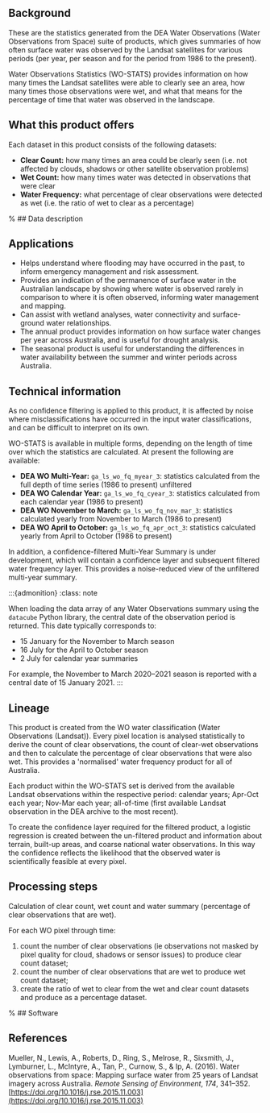 ## Background

These are the statistics generated from the DEA Water Observations (Water Observations from Space) suite of products, which gives summaries of how often surface water was observed by the Landsat satellites for various periods (per year, per season and for the period from 1986 to the present).

Water Observations Statistics (WO-STATS) provides information on how many times the Landsat satellites were able to clearly see an area, how many times those observations were wet, and what that means for the percentage of time that water was observed in the landscape.

## What this product offers

Each dataset in this product consists of the following datasets:
* **Clear Count:** how many times an area could be clearly seen (i.e. not affected by clouds, shadows or other satellite observation problems)
* **Wet Count:** how many times water was detected in observations that were clear
* **Water Frequency:** what percentage of clear observations were detected as wet (i.e. the ratio of wet to clear as a percentage)

% ## Data description

## Applications

* Helps understand where flooding may have occurred in the past, to inform emergency management and risk assessment.
* Provides an indication of the permanence of surface water in the Australian landscape by showing where water is observed rarely in comparison to where it is often observed, informing water management and mapping.
* Can assist with wetland analyses, water connectivity and surface-ground water relationships.
* The annual product provides information on how surface water changes per year across Australia, and is useful for drought analysis.
* The seasonal product is useful for understanding the differences in water availability between the summer and winter periods across Australia.

## Technical information

As no confidence filtering is applied to this product, it is affected by noise where misclassifications have occurred in the input water classifications, and can be difficult to interpret on its own. 

WO-STATS is available in multiple forms, depending on the length of time over which the statistics are calculated. At present the following are available:
* **DEA WO Multi-Year:** `ga_ls_wo_fq_myear_3`: statistics calculated from the full depth of time series (1986 to present) unfiltered
* **DEA WO Calendar Year:** `ga_ls_wo_fq_cyear_3`: statistics calculated from each calendar year (1986 to present)
* **DEA WO November to March:** `ga_ls_wo_fq_nov_mar_3`: statistics calculated yearly from November to March (1986 to present)
* **DEA WO April to October:** `ga_ls_wo_fq_apr_oct_3`: statistics calculated yearly from April to October (1986 to present)

In addition, a confidence-filtered Multi-Year Summary is under development, which will contain a confidence layer and subsequent filtered water frequency layer. This provides a noise-reduced view of the unfiltered multi-year summary.

:::{admonition} 
:class: note

When loading the data array of any Water Observations summary using the `datacube` Python library, the central date of the observation period is returned. This date typically corresponds to:

* 15 January for the November to March season
* 16 July for the April to October season
* 2 July for calendar year summaries
  
For example, the November to March 2020–2021 season is reported with a central date of 15 January 2021.
:::

## Lineage

This product is created from the WO water classification (Water Observations (Landsat)). Every pixel location is analysed statistically to derive the count of clear observations, the count of clear-wet observations and then to calculate the percentage of clear observations that were also wet. This provides a 'normalised' water frequency product for all of Australia.

Each product within the WO-STATS set is derived from the available Landsat observations within the respective period: calendar years; Apr-Oct each year; Nov-Mar each year; all-of-time (first available Landsat observation in the DEA archive to the most recent).

To create the confidence layer required for the filtered product, a logistic regression is created between the un-filtered product and information about terrain, built-up areas, and coarse national water observations. In this way the confidence reflects the likelihood that the observed water is scientifically feasible at every pixel.

## Processing steps

Calculation of clear count, wet count and water summary (percentage of clear observations that are wet).

For each WO pixel through time:

<div class="processing-steps"></div>

1. count the number of clear observations (ie observations not masked by pixel quality for cloud, shadows or sensor issues) to produce clear count dataset;
1. count the number of clear observations that are wet to produce wet count dataset;
1. create the ratio of wet to clear from the wet and clear count datasets and produce as a percentage dataset.

% ## Software

## References

Mueller, N., Lewis, A., Roberts, D., Ring, S., Melrose, R., Sixsmith, J., Lymburner, L., McIntyre, A., Tan, P., Curnow, S., & Ip, A. (2016). Water observations from space: Mapping surface water from 25 years of Landsat imagery across Australia. *Remote Sensing of Environment*, *174*, 341–352. [https://doi.org/10.1016/j.rse.2015.11.003](https://doi.org/10.1016/j.rse.2015.11.003)

